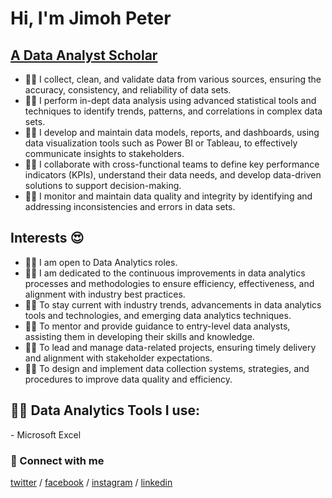 # Hi, I'm Jimoh Peter

## [A Data Analyst Scholar](https://www.linkedin.com/in/jimoh-peter)

 - 👨‍💻 I collect, clean, and validate data from various sources, ensuring the accuracy, consistency, and reliability of data sets.
 - 👨‍💻 I perform in-dept data analysis using advanced statistical tools and techniques to identify trends, patterns, and correlations in complex data sets.
 - 👨‍💻 I develop and maintain data models, reports, and dashboards, using data visualization tools such as Power BI or Tableau, to effectively communicate insights to stakeholders.
 - 👨‍💻 I collaborate with cross-functional teams to define key performance indicators (KPIs), understand their data needs, and develop data-driven solutions to support decision-making.
 - 👨‍💻 I monitor and maintain data quality and integrity by identifying and addressing inconsistencies and errors in data sets.

## Interests 😍
 - 👨‍💻 I am open to Data Analytics roles.
 - 👨‍💻 I am dedicated to the continuous improvements in data analytics processes and methodologies to ensure efficiency, effectiveness, and alignment with industry best practices.
 - 👨‍💻 To stay current with industry trends, advancements in data analytics tools and technologies, and emerging data analytics techniques.
 - 👨‍💻 To mentor and provide guidance to entry-level data analysts, assisting them in developing their skills and knowledge.
 - 👨‍💻 To lead and manage data-related projects, ensuring timely delivery and alignment with stakeholder expectations.
 - 👨‍💻 To design and implement data collection systems, strategies, and procedures to improve data quality and efficiency.
  
<h2>👨‍💻 Data Analytics Tools I use:</h2>
- Microsoft Excel  
  
### 🤳 Connect with me
[twitter](https://twitter.com/callme_oshin?t=LUnxaEz5w-AIzjDoI6MssA&s=09) /
[facebook](https://www.facebook.com/oshin.jpeter?mibextid=ZbWKwL) /
[instagram](https://instagram.com/callme_oshin?igshid=ZGUzMzM3NWJiOQ==) /
[linkedin](https://www.linkedin.com/in/jimoh-peter)

<!--
*Emmanuel-Uduma/Emmanuel* is a ✨ special ✨ repository because its `README.md` (this file) appears on your GitHub profile.

Here are some ideas to get you started:

- 🔭 I’m currently working on ...
- 🌱 I’m currently learning ...
- 👯 I’m looking to collaborate on ...
- 🤔 I’m looking for help with ...
- 💬 Ask me about ...
- 📫 How to reach me: ...
- 😄 Pronouns: ...
- ⚡ Fun fact: ...
-->
